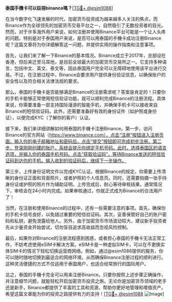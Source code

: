 **泰国手機卡可以註冊binance嗎？**[[TG💪+ @esim1088](https://t.me/s/esim1088)]

在当今数字化飞速发展的时代，加密货币投资成为越来越多人关注的焦点，而Binance作为全球领先的加密货币交易平台之一，自然吸引了无数投资者的目光。然而，对于许多海外用户来说，如何注册并使用Binance平台可能是一个让人头疼的问题。特别是对于泰国用户来说，是否可以用泰国的手機卡成功注册Binance呢？这篇文章将为你详细解答这一问题，并提供实用的操作指南和注意事项。

首先，让我们来了解一下Binance的基本情况。Binance成立于2017年，总部设在香港，但后来迁至马耳他，是目前全球最大的加密货币交易所之一。它支持多种语言，包括中文、英文、泰文等，因此泰国用户完全可以无障碍地使用该平台进行交易。不过，在注册过程中，Binance会要求用户提供身份验证信息，以确保账户的安全性以及符合相关法律法规的要求。

那么，泰国的手機卡是否能够满足Binance的注册需求呢？答案是肯定的！只要你的手机卡能够正常使用短信验证功能，就可以顺利完成Binance的注册流程。具体来说，你需要准备一部支持国际漫游的智能手机，并确保手机卡可以接收来自Binance的短信验证码。此外，还需要准备好有效的身份证件（如护照或身份证），以便完成KYC（了解你的客户）认证。

接下来，我们来详细讲解如何用泰国的手機卡注册Binance。第一步，访问Binance的官方网站（https://www.binance.com），点击“注册”按钮进入注册页面。输入你的电子邮箱地址和密码后，点击“提交”按钮即可完成初步注册。第二步，登录刚刚创建的账户，系统会提示你绑定手机号码。此时，选择泰国区的语言选项，并输入你的泰国手机号码。点击“获取验证码”，等待Binance发送的短信验证码到达你的手机。输入收到的验证码后，继续下一步操作。

第三步，上传身份证明文件以完成KYC认证。根据Binance的规定，你需要上传清晰的身份证正面和背面照片，或者护照的个人信息页。同时，还需要拍摄一张手持身份证或护照的照片作为辅助证明。上传完成后，耐心等待审核结果。通常情况下，审核会在24小时内完成。如果审核通过，你就正式成为Binance的合法用户了！

当然，在注册和使用Binance的过程中，还有一些需要注意的事项。首先，确保你的手机卡信号良好，以免错过重要的短信验证码。其次，妥善保管好自己的账户密码和私钥，避免泄露给他人。另外，由于加密货币市场波动较大，建议新手投资者先从少量资金开始尝试，切勿盲目追求高收益而忽视风险控制。

最后，如果你对Binance的注册流程感到困惑，或者担心泰国的手機卡无法正常工作，不妨考虑使用eSIM卡解决方案。eSIM卡是一种虚拟SIM卡，可以在不更换实体SIM卡的情况下轻松切换运营商网络。例如，通过@esim1088提供的服务，你可以随时随地切换到最适合的网络环境，从而确保Binance注册过程的顺利进行。这种灵活便捷的方式不仅适用于泰国用户，也适合经常旅行的国际用户。

总之，泰国的手機卡完全可以用来注册Binance。只要你按照上述步骤正确操作，并注意细节问题，就能轻松开启加密货币投资之旅。无论你是加密货币领域的老手还是新手，Binance都提供了丰富的工具和资源，帮助你更好地管理和增值资产。希望这篇文章能为你的投资之路提供有力的支持！[[TG💪+ @esim1088](https://t.me/s/esim1088) ![Image](https://i.postimg.cc/4NQfJmqS/Snipaste-2025-05-13-00-14-12.png)]